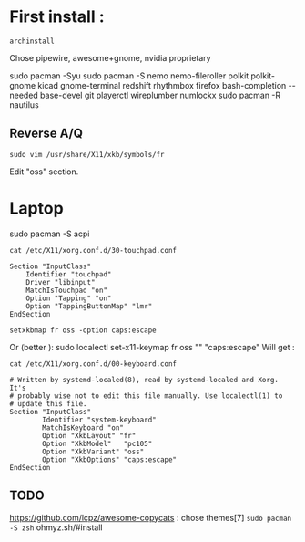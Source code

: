 # First install :

`archinstall`

Chose pipewire, awesome+gnome, nvidia proprietary

sudo pacman -Syu
sudo pacman -S nemo nemo-fileroller polkit polkit-gnome kicad gnome-terminal redshift rhythmbox firefox bash-completion --needed base-devel git playerctl wireplumber numlockx
sudo pacman -R nautilus

## Reverse A/Q

    sudo vim /usr/share/X11/xkb/symbols/fr

Edit "oss" section.

# Laptop

sudo pacman -S acpi

    cat /etc/X11/xorg.conf.d/30-touchpad.conf
    
```
Section "InputClass"
    Identifier "touchpad"
    Driver "libinput"
    MatchIsTouchpad "on"
    Option "Tapping" "on"
    Option "TappingButtonMap" "lmr"
EndSection
```

    setxkbmap fr oss -option caps:escape
Or (better ): 
    sudo localectl set-x11-keymap fr oss "" "caps:escape"
Will get :

    cat /etc/X11/xorg.conf.d/00-keyboard.conf
    
```
# Written by systemd-localed(8), read by systemd-localed and Xorg. It's
# probably wise not to edit this file manually. Use localectl(1) to
# update this file.
Section "InputClass"
        Identifier "system-keyboard"
        MatchIsKeyboard "on"
        Option "XkbLayout" "fr"
        Option "XkbModel"   "pc105"
        Option "XkbVariant" "oss"
        Option "XkbOptions" "caps:escape"
EndSection
```

## TODO 
https://github.com/lcpz/awesome-copycats : chose themes[7]
`sudo pacman -S zsh`
ohmyz.sh/#install
